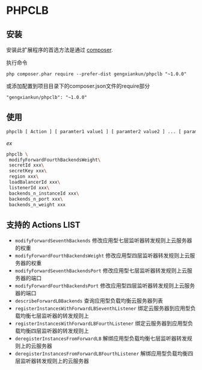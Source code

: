 # PHPCLB

## 安装

安装此扩展程序的首选方法是通过 [composer](http://getcomposer.org/download/).

执行命令

`php composer.phar require --prefer-dist gengxiankun/phpclb "~1.0.0"`

或添加配置到项目目录下的composer.json文件的require部分

`"gengxiankun/phpclb": "~1.0.0"`

## 使用

```bash
phpclb [ Action ] [ paramter1 value1 ] [ paramter2 value2 ] ... [ paramterN valueN ]
```
*ex*
```bash
phpclb \
 modifyForwardFourthBackendsWeight\
 secretId xxx\
 secretKey xxx\
 region xxx\
 loadBalancerId xxx\
 listenerId xxx\
 backends_n_instanceId xxx\
 backends_n_port xxx\
 backends_n_weight xxx
```

## 支持的 Actions LIST
- `modifyForwardSeventhBackends` 修改应用型七层监听器转发规则上云服务器的权重
- `modifyForwardFourthBackendsWeight` 修改应用型四层监听器转发规则上云服务器的权重
- `modifyForwardSeventhBackendsPort` 修改应用型七层监听器转发规则上云服务器的端口
- `modifyForwardFourthBackendsPort` 修改应用型四层监听器转发规则上云服务器的端口
- `describeForwardLBBackends` 查询应用型负载均衡云服务器列表
- `registerInstancesWithForwardLBSeventhListener` 绑定云服务器到应用型负载均衡七层监听器的转发规则上
- `registerInstancesWithForwardLBFourthListener` 绑定云服务器到应用型负载均衡四层监听器的转发规则上
- `deregisterInstancesFromForwardLB` 解绑应用型负载均衡七层监听器转发规则上的云服务器
- `deregisterInstancesFromForwardLBFourthListener` 解绑应用型负载均衡四层监听器转发规则上的云服务器
